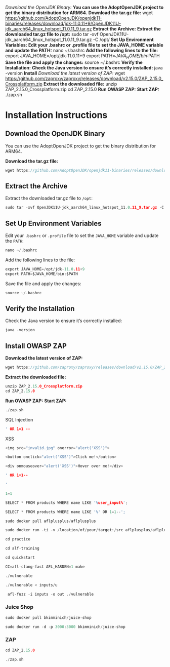*Download the OpenJDK Binary:* **You can use the AdoptOpenJDK project to get the binary distribution for ARM64.** **Download the tar.gz file:** wget https://github.com/AdoptOpenJDK/openjdk11-binaries/releases/download/jdk-11.0.11+9/OpenJDK11U-jdk_aarch64_linux_hotspot_11.0.11_9.tar.gz **Extract the Archive:** **Extract the downloaded tar.gz file to /opt:** sudo tar -xvf OpenJDK11U-jdk_aarch64_linux_hotspot_11.0.11_9.tar.gz -C /opt/ **Set Up Environment Variables:** **Edit your .bashrc or .profile file to set the JAVA_HOME variable and update the PATH:** nano ~/.bashrc **Add the following lines to the file:** export JAVA_HOME=/opt/jdk-11.0.11+9 export PATH=$JAVA_HOME/bin:$PATH **Save the file and apply the changes:** source ~/.bashrc **Verify the Installation:** **Check the Java version to ensure it’s correctly installed:** java -version **Install** *Download the latest version of ZAP:* wget https://github.com/zaproxy/zaproxy/releases/download/v2.15.0/ZAP_2.15.0_Crossplatform.zip **Extract the downloaded file:** unzip ZAP_2.15.0_Crossplatform.zip cd ZAP_2.15.0 **Run OWASP ZAP:** **Start ZAP:** ./zap.sh



# Installation Instructions

## Download the OpenJDK Binary
You can use the AdoptOpenJDK project to get the binary distribution for ARM64.

**Download the tar.gz file:**

```C 
wget https://github.com/AdoptOpenJDK/openjdk11-binaries/releases/download/jdk-11.0.11+9/OpenJDK11U-jdk_aarch64_linux_hotspot_11.0.11_9.tar.gz`
```

## Extract the Archive

Extract the downloaded tar.gz file to `/opt`:

```C
sudo tar -xvf OpenJDK11U-jdk_aarch64_linux_hotspot_11.0.11_9.tar.gz -C /opt/

```


## Set Up Environment Variables

Edit your `.bashrc` or `.profile` file to set the `JAVA_HOME` variable and update the `PATH`:

```C
nano ~/.bashrc

```

Add the following lines to the file:

```C
export JAVA_HOME=/opt/jdk-11.0.11+9
export PATH=$JAVA_HOME/bin:$PATH

```

Save the file and apply the changes:

```C
source ~/.bashrc

```

## Verify the Installation

Check the Java version to ensure it’s correctly installed:

```C
java -version

```

## Install OWASP ZAP

**Download the latest version of ZAP:**

```C
wget https://github.com/zaproxy/zaproxy/releases/download/v2.15.0/ZAP_2.15.0_Crossplatform.zip

```

**Extract the downloaded file:**

```C
unzip ZAP_2.15.0_Crossplatform.zip
cd ZAP_2.15.0

```

**Run OWASP ZAP:** **Start ZAP:**

```C
./zap.sh

```



SQL Injection 

```C
' OR 1=1 --
```


XSS

```C
<img src="invalid.jpg" onerror="alert('XSS')">
```

```C
<button onclick="alert('XSS')">Click me!</button>
```

```C
<div onmouseover="alert('XSS')">Hover over me!</div>
```


```C
' OR 1=1--
```

```C
'
```

```C
1=1
```


```C
SELECT * FROM products WHERE name LIKE '%user_input%';
```

```C
SELECT * FROM products WHERE name LIKE '%' OR 1=1--';
```


```C
sudo docker pull aflplusplus/aflplusplus

sudo docker run -ti -v /location/of/your/target:/src aflplusplus/aflplusplus
```

```C 
cd practice

cd alf-training

cd quickstart

CC=afl-clang-fast AFL_HARDEN=1 make

```

```C
./vulnerable
```

``` C
./vulnerable < inputs/u
```

```C
 afl-fuzz -i inputs -o out ./vulnerable
```


### Juice Shop

```C
sudo docker pull bkimminich/juice-shop
```


```C
sudo docker run -d -p 3000:3000 bkimminich/juice-shop
```


### ZAP 

```C
cd ZAP_2.15.0
```

```C
./zap.sh
```
